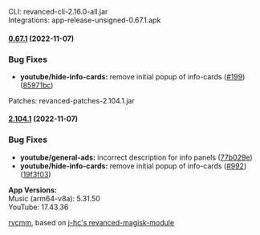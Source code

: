 CLI: revanced-cli-2.16.0-all.jar  
Integrations: app-release-unsigned-0.67.1.apk  
#### [0.67.1](https://github.com/revanced/revanced-integrations/compare/v0.67.0...v0.67.1) (2022-11-07)
### Bug Fixes
* **youtube/hide-info-cards:** remove initial popup of info-cards ([#199](https://github.com/revanced/revanced-integrations/issues/199)) ([85971bc](https://github.com/revanced/revanced-integrations/commit/85971bcd5e25e05d565e7d18d97b672363113ded))

  
Patches: revanced-patches-2.104.1.jar  
#### [2.104.1](https://github.com/revanced/revanced-patches/compare/v2.104.0...v2.104.1) (2022-11-07)
### Bug Fixes
* **youtube/general-ads:** incorrect description for info panels ([77b029e](https://github.com/revanced/revanced-patches/commit/77b029e82e481a13516b1c8a888c42817507cdea))
* **youtube/hide-info-cards:** remove initial popup of info-cards ([#992](https://github.com/revanced/revanced-patches/issues/992)) ([19f3f03](https://github.com/revanced/revanced-patches/commit/19f3f038585c313a969adf3d4095a60ab4c83ede))

  
**App Versions:**  
Music (arm64-v8a): 5.31.50  
YouTube: 17.43.36  

 [rvcmm](https://github.com/thrwKappu/rvcmm/), based on [j-hc's revanced-magisk-module](https://github.com/j-hc/revanced-magisk-module)  
